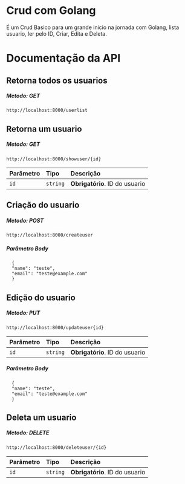 
# Crud com Golang

É um Crud Basico para um grande inicio na jornada com Golang, lista usuario, ler pelo ID, Criar, Edita e Deleta.

# Documentação da API

## Retorna todos os usuarios
##### Metodo: GET

```http
http://localhost:8000/userlist
```
## Retorna um usuario
##### Metodo: GET

```http
http://localhost:8000/showuser/{id}
```

| Parâmetro   | Tipo       | Descrição                                   |
| :---------- | :--------- | :------------------------------------------ |
| `id`      | `string` | **Obrigatório**. ID do usuario|

## Criação do usuario
##### Metodo: POST
```http
http://localhost:8000/createuser
```
##### Parâmetro Body  

```http
  {
  "name": "teste",
  "email": "teste@example.com"
  }
```

## Edição do usuario
##### Metodo: PUT
```http
http://localhost:8000/updateuser{id}
```
| Parâmetro   | Tipo       | Descrição                                   |
| :---------- | :--------- | :------------------------------------------ |
| `id`      | `string` | **Obrigatório**. ID do usuario|

##### Parâmetro Body  

```http
  {
  "name": "teste",
  "email": "teste@example.com"
  }
```

## Deleta um usuario
##### Metodo: DELETE

```http
http://localhost:8000/deleteuser/{id}
```

| Parâmetro   | Tipo       | Descrição                                   |
| :---------- | :--------- | :------------------------------------------ |
| `id`      | `string` | **Obrigatório**. ID do usuario|
